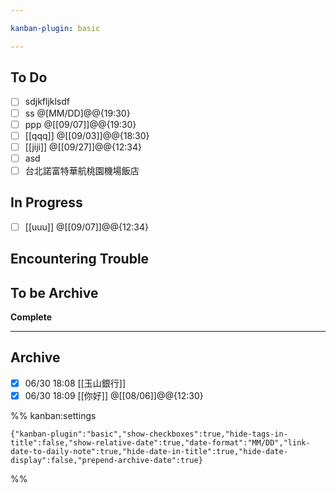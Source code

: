 ```yaml
---

kanban-plugin: basic

---
```


## To Do

- [ ] sdjkfljklsdf
- [ ] ss @[MM/DD]@@{19:30}
- [ ] ppp @[[09/07]]@@{19:30}
- [ ] [[qqq]] @[[09/03]]@@{18:30}
- [ ] [[jiji]] @[[09/27]]@@{12:34}
- [ ] asd
- [ ] 台北諾富特華航桃園機場飯店

## In Progress

- [ ] [[uuu]] @[[09/07]]@@{12:34}


## Encountering Trouble



## To be Archive

**Complete**


***

## Archive

- [x] 06/30 18:08 [[玉山銀行]]
- [x] 06/30 18:09 [[你好]] @[[08/06]]@@{12:30}

%% kanban:settings
```
{"kanban-plugin":"basic","show-checkboxes":true,"hide-tags-in-title":false,"show-relative-date":true,"date-format":"MM/DD","link-date-to-daily-note":true,"hide-date-in-title":true,"hide-date-display":false,"prepend-archive-date":true}
```
%%